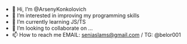 - 👋 Hi, I’m @ArsenyKonkolovich
- 👀 I’m interested in improving my programming skills
- 🌱 I’m currently learning JS/TS
- 💞️ I’m looking to collaborate on ...
- 📫 How to reach me EMAIL: seniaslams@gmail.com / TG: @belor001

<!---
ArsenyKonkolovich/ArsenyKonkolovich is a ✨ special ✨ repository because its `README.md` (this file) appears on your GitHub profile.
You can click the Preview link to take a look at your changes.
--->
